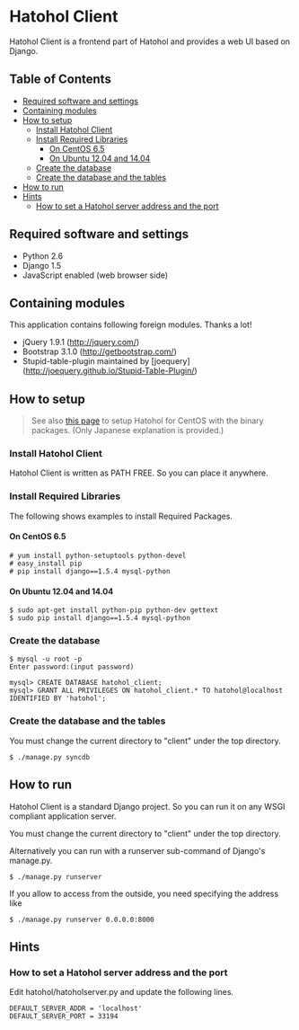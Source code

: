 Hatohol Client
==============

Hatohol Client is a frontend part of Hatohol and provides a web UI based
on Django.

## Table of Contents

- [Required software and settings](#user-content-required-software-and-settings)
- [Containing modules](#user-content-containing-modules)
- [How to setup](#user-content-how-to-setup)
	- [Install Hatohol Client](#user-content-install-hatohol-client)
	- [Install Required Libraries](#user-content-install-required-libraries)
		- [On CentOS 6.5](#user-content-on-centos-65)
		- [On Ubuntu 12.04 and 14.04](#user-content-on-ubuntu-1204-and-1404)
	- [Create the database](#user-content-create-the-database)
	- [Create the database and the tables](#user-content-create-the-database-and-the-tables)
- [How to run](#user-content-how-to-run)
- [Hints](#user-content-hints)
	- [How to set a Hatohol server address and the port](#user-content-how-to-set-a-hatohol-server-address-and-the-port)

## Required software and settings
- Python 2.6
- Django 1.5
- JavaScript enabled (web browser side)

## Containing modules
This application contains following foreign modules. Thanks a lot!
- jQuery 1.9.1 (http://jquery.com/)
- Bootstrap 3.1.0 (http://getbootstrap.com/)
- Stupid-table-plugin
maintained by [joequery]
(http://joequery.github.io/Stupid-Table-Plugin/)

## How to setup
> See also [this page](https://github.com/project-hatohol/website/blob/master/contents/docs/install/14.06/ja/index.md)
> to setup Hatohol for CentOS with the binary packages.
(Only Japanese explanation is provided.) 

### Install Hatohol Client
Hatohol Client is written as PATH FREE. So you can place it anywhere.

### Install Required Libraries
The following shows examples to install Required Packages.

#### On CentOS 6.5

    # yum install python-setuptools python-devel
    # easy_install pip
    # pip install django==1.5.4 mysql-python

#### On Ubuntu 12.04 and 14.04

    $ sudo apt-get install python-pip python-dev gettext
    $ sudo pip install django==1.5.4 mysql-python


### Create the database
    $ mysql -u root -p
    Enter password:(input password)

    mysql> CREATE DATABASE hatohol_client;
    mysql> GRANT ALL PRIVILEGES ON hatohol_client.* TO hatohol@localhost IDENTIFIED BY 'hatohol';

### Create the database and the tables
You must change the current directory to "client" under the top directory.

    $ ./manage.py syncdb

## How to run
Hatohol Client is a standard Django project. So you can run it on any WSGI
compliant application server.

You must change the current directory to "client" under the top directory.

Alternatively you can run with a runserver sub-command of Django's manage.py.

	$ ./manage.py runserver

If you allow to access from the outside, you need specifying the address like

	$ ./manage.py runserver 0.0.0.0:8000

## Hints
### How to set a Hatohol server address and the port
Edit hatohol/hatoholserver.py and update the following lines.

    DEFAULT_SERVER_ADDR = 'localhost'
    DEFAULT_SERVER_PORT = 33194
